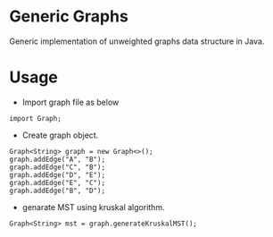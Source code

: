 # Generic Graphs

Generic implementation of unweighted graphs data structure in Java.

# Usage
- Import graph file as below
```
import Graph;
```
- Create graph object.
```
Graph<String> graph = new Graph<>();
graph.addEdge("A", "B");
graph.addEdge("C", "B");
graph.addEdge("D", "E");
graph.addEdge("E", "C");
graph.addEdge("B", "D");
```
- genarate MST using kruskal algorithm.
```
Graph<String> mst = graph.generateKruskalMST();
```
